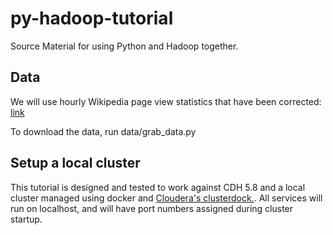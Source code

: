 # py-hadoop-tutorial
Source Material for using Python and Hadoop together.

## Data
We will use hourly Wikipedia page view statistics that have been corrected:
[link](https://dumps.wikimedia.org/other/pageviews/2016/)

To download the data, run data/grab_data.py

## Setup a local cluster
This tutorial is designed and tested to work against CDH 5.8 and
a local cluster managed using docker and [Cloudera's clusterdock.](
https://hub.docker.com/r/cloudera/clusterdock/). All services will run
on localhost, and will have port numbers assigned during cluster startup.

